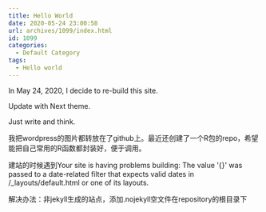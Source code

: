 ```yaml
---
title: Hello World
date: 2020-05-24 23:00:58
url: archives/1099/index.html
id: 1099
categories: 
  - Default Category
tags:
  - Hello world
---
```


In May 24, 2020, I decide to re-build this site.

Update with Next theme.

Just write and think.

我把wordpress的图片都转放在了github上。最近还创建了一个R包的repo，希望能把自己常用的R函数都封装好，便于调用。

建站的时候遇到Your site is having problems building: The value '{}' was passed to a date-related filter that expects valid dates in /_layouts/default.html or one of its layouts.

解决办法：非jekyll生成的站点，添加.nojekyll空文件在repository的根目录下

 